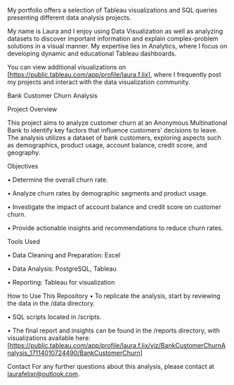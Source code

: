 
My portfolio offers a selection of Tableau visualizations and SQL queries presenting different data analysis projects.

My name is Laura and I enjoy using Data Visualization as well as analyzing datasets to discover important information and explain complex-problem solutions in a visual manner. My expertise lies in Analytics, where I focus on developing dynamic and educational Tableau dashboards. 

You can view additional visualizations on [https://public.tableau.com/app/profile/laura.f.lix], where I frequently post my projects and interact with the data visualization community.

Bank Customer Churn Analysis

Project Overview

This project aims to analyze customer churn at an Anonymous Multinational Bank to identify key factors that influence customers' decisions to leave. The analysis utilizes a dataset of bank customers, exploring aspects such as demographics, product usage, account balance, credit score, and geography.

Objectives

•	Determine the overall churn rate.

•	Analyze churn rates by demographic segments and product usage.

•	Investigate the impact of account balance and credit score on customer churn.

•	Provide actionable insights and recommendations to reduce churn rates.

Tools Used

•	Data Cleaning and Preparation: Excel

•	Data Analysis: PostgreSQL, Tableau

•	Reporting: Tableau for visualization

How to Use This Repository
•	To replicate the analysis, start by reviewing the data in the /data directory.

•	SQL scripts located in /scripts.

•	The final report and insights can be found in the /reports directory, with visualizations available here: [https://public.tableau.com/app/profile/laura.f.lix/viz/BankCustomerChurnAnalysis_17114010724490/BankCustomerChurn]

Contact
For any further questions about this analysis, please contact at laurafelixr@outlook.com.

